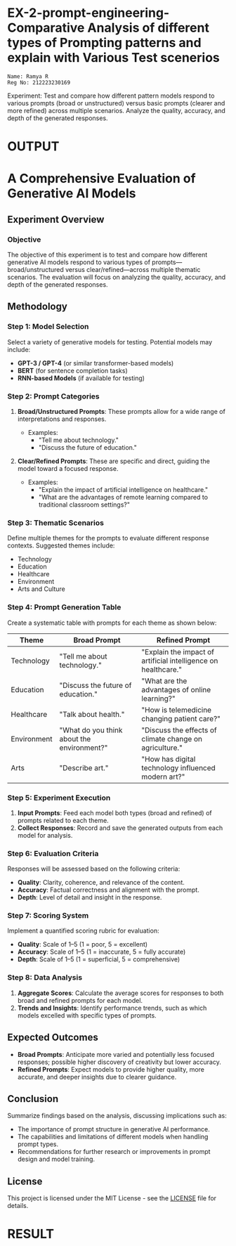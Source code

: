 # EX-2-prompt-engineering-Comparative Analysis of different types of Prompting patterns and explain with Various Test scenerios
```
Name: Ramya R
Reg No: 212223230169
```
Experiment:
Test and compare how different pattern models respond to various prompts (broad or unstructured) versus basic prompts (clearer and more refined) across multiple scenarios. 
     Analyze the quality, accuracy, and depth of the generated responses.

# OUTPUT
# A Comprehensive Evaluation of Generative AI Models  

## Experiment Overview  

### Objective  
The objective of this experiment is to test and compare how different generative AI models respond to various types of prompts—broad/unstructured versus clear/refined—across multiple thematic scenarios. The evaluation will focus on analyzing the quality, accuracy, and depth of the generated responses.  

## Methodology  

### Step 1: Model Selection  
Select a variety of generative models for testing. Potential models may include:  
- **GPT-3 / GPT-4** (or similar transformer-based models)  
- **BERT** (for sentence completion tasks)  
- **RNN-based Models** (if available for testing)  

### Step 2: Prompt Categories  
1. **Broad/Unstructured Prompts**: These prompts allow for a wide range of interpretations and responses.  
   - Examples:  
     - "Tell me about technology."  
     - "Discuss the future of education."  
  
2. **Clear/Refined Prompts**: These are specific and direct, guiding the model toward a focused response.  
   - Examples:  
     - "Explain the impact of artificial intelligence on healthcare."  
     - "What are the advantages of remote learning compared to traditional classroom settings?"  

### Step 3: Thematic Scenarios  
Define multiple themes for the prompts to evaluate different response contexts. Suggested themes include:  
- Technology  
- Education  
- Healthcare  
- Environment  
- Arts and Culture  

### Step 4: Prompt Generation Table  
Create a systematic table with prompts for each theme as shown below:  

| Theme       | Broad Prompt                         | Refined Prompt                                    |  
|-------------|--------------------------------------|--------------------------------------------------|  
| Technology  | "Tell me about technology."          | "Explain the impact of artificial intelligence on healthcare." |  
| Education   | "Discuss the future of education."   | "What are the advantages of online learning?"    |  
| Healthcare  | "Talk about health."                 | "How is telemedicine changing patient care?"     |  
| Environment | "What do you think about the environment?" | "Discuss the effects of climate change on agriculture." |  
| Arts        | "Describe art."                      | "How has digital technology influenced modern art?" |  

### Step 5: Experiment Execution  
1. **Input Prompts**: Feed each model both types (broad and refined) of prompts related to each theme.  
2. **Collect Responses**: Record and save the generated outputs from each model for analysis.  

### Step 6: Evaluation Criteria   
Responses will be assessed based on the following criteria:  
- **Quality**: Clarity, coherence, and relevance of the content.  
- **Accuracy**: Factual correctness and alignment with the prompt.  
- **Depth**: Level of detail and insight in the response.  

### Step 7: Scoring System  
Implement a quantified scoring rubric for evaluation:  
- **Quality**: Scale of 1–5 (1 = poor, 5 = excellent)  
- **Accuracy**: Scale of 1–5 (1 = inaccurate, 5 = fully accurate)  
- **Depth**: Scale of 1–5 (1 = superficial, 5 = comprehensive)  

### Step 8: Data Analysis  
1. **Aggregate Scores**: Calculate the average scores for responses to both broad and refined prompts for each model.  
2. **Trends and Insights**: Identify performance trends, such as which models excelled with specific types of prompts.  

## Expected Outcomes  
- **Broad Prompts**: Anticipate more varied and potentially less focused responses; possible higher discovery of creativity but lower accuracy.  
- **Refined Prompts**: Expect models to provide higher quality, more accurate, and deeper insights due to clearer guidance.  

## Conclusion  
Summarize findings based on the analysis, discussing implications such as:  
- The importance of prompt structure in generative AI performance.  
- The capabilities and limitations of different models when handling prompt types.  
- Recommendations for further research or improvements in prompt design and model training.  

## License  
This project is licensed under the MIT License - see the [LICENSE](LICENSE) file for details.  
# RESULT
